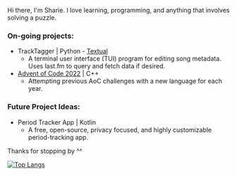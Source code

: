 Hi there, I'm Sharie.
I love learning, programming, and anything that involves solving a puzzle.  

### On-going projects:  
  * TrackTagger | Python - [Textual](https://textual.textualize.io/)  
    * A terminal user interface (TUI) program for editing song metadata. Uses last.fm to query and fetch data if desired.  
  * [Advent of Code 2022](https://adventofcode.com/2022) | C++  
    * Attempting previous AoC challenges with a new language for each year.  

### Future Project Ideas:
  * Period Tracker App | Kotlin
    * A free, open-source, privacy focused, and highly customizable period-tracking app.

Thanks for stopping by ^^

[![Top Langs](https://github-readme-stats.vercel.app/api/top-langs/?username=SharieRhea&layout=compact&theme=react)](https://github.com/SharieRhea/github-readme-stats)

<!---
SharieRhea/SharieRhea is a ✨ special ✨ repository because its `README.md` (this file) appears on your GitHub profile.
You can click the Preview link to take a look at your changes.
--->
